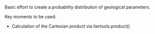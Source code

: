 Basic effort to create a probability distribution of geological parameters.

Key moments to be used:

- Calculation of the Cartesian product via itertools.product()